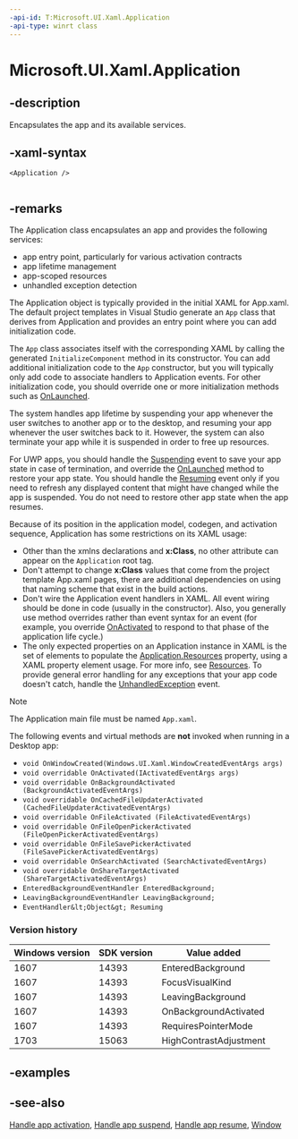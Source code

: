 ```yaml
---
-api-id: T:Microsoft.UI.Xaml.Application
-api-type: winrt class
---
```


<!-- Class syntax.
public class Application : Windows.UI.Xaml.IApplication, Windows.UI.Xaml.IApplication2, Windows.UI.Xaml.IApplicationOverrides, Windows.UI.Xaml.IApplicationOverrides2
-->

# Microsoft.UI.Xaml.Application

## -description
Encapsulates the app and its available services.

## -xaml-syntax
```xaml
<Application />
 
```


## -remarks
The Application class encapsulates an app and provides the following services: 
+ app entry point, particularly for various activation contracts
+ app lifetime management
+ app-scoped resources
+ unhandled exception detection

The Application object is typically provided in the initial XAML for App.xaml. The default project templates in Visual Studio generate an `App` class that derives from Application and provides an entry point where you can add initialization code.

The `App` class associates itself with the corresponding XAML by calling the generated `InitializeComponent` method in its constructor. You can add additional initialization code to the `App` constructor, but you will typically only add code to associate handlers to Application events. For other initialization code, you should override one or more initialization methods such as [OnLaunched](application_onlaunched_859642554.md).

The system handles app lifetime by suspending your app whenever the user switches to another app or to the desktop, and resuming your app whenever the user switches back to it. However, the system can also terminate your app while it is suspended in order to free up resources. 

For UWP apps, you should handle the [Suspending](application_suspending.md) event to save your app state in case of termination, and override the [OnLaunched](application_onlaunched_859642554.md) method to restore your app state. You should handle the [Resuming](application_resuming.md) event only if you need to refresh any displayed content that might have changed while the app is suspended. You do not need to restore other app state when the app resumes.

Because of its position in the application model, codegen, and activation sequence, Application has some restrictions on its XAML usage:

+ Other than the xmlns declarations and **x:Class**, no other attribute can appear on the `Application` root tag.
+ Don't attempt to change **x:Class** values that come from the project template App.xaml pages, there are additional dependencies on using that naming scheme that exist in the build actions.
+ Don't wire the Application event handlers in XAML. All event wiring should be done in code (usually in the constructor). Also, you generally use method overrides rather than event syntax for an event (for example, you override [OnActivated](application_onactivated_603737819.md) to respond to that phase of the application life cycle.)
+ The only expected properties on an Application instance in XAML is the set of elements to populate the [Application.Resources](application_resources.md) property, using a XAML property element usage. For more info, see [Resources](application_resources.md).
To provide general error handling for any exceptions that your app code doesn't catch, handle the [UnhandledException](application_unhandledexception.md) event.

> [!NOTE]
> The Application main file must be named `App.xaml`.

The following events and virtual methods are **not** invoked when running in a Desktop app:

* `void OnWindowCreated(Windows.UI.Xaml.WindowCreatedEventArgs args)`
* `void overridable OnActivated(IActivatedEventArgs args)`
* `void overridable OnBackgroundActivated (BackgroundActivatedEventArgs)`
* `void overridable OnCachedFileUpdaterActivated (CachedFileUpdaterActivatedEventArgs)`
* `void overridable OnFileActivated (FileActivatedEventArgs)`
* `void overridable OnFileOpenPickerActivated (FileOpenPickerActivatedEventArgs)`
* `void overridable OnFileSavePickerActivated (FileSavePickerActivatedEventArgs)`
* `void overridable OnSearchActivated (SearchActivatedEventArgs)`
* `void overridable OnShareTargetActivated (ShareTargetActivatedEventArgs)`
* `EnteredBackgroundEventHandler EnteredBackground;`
* `LeavingBackgroundEventHandler LeavingBackground;`
* `EventHandler&lt;Object&gt; Resuming`


### Version history

| Windows version | SDK version | Value added |
| -- | -- | -- |
| 1607 | 14393 | EnteredBackground |
| 1607 | 14393 | FocusVisualKind |
| 1607 | 14393 | LeavingBackground |
| 1607 | 14393 | OnBackgroundActivated |
| 1607 | 14393 | RequiresPointerMode |
| 1703 | 15063 | HighContrastAdjustment |

## -examples

## -see-also
[Handle app activation](/windows/uwp/launch-resume/activate-an-app), [Handle app suspend](/windows/uwp/launch-resume/suspend-an-app), [Handle app resume](/windows/uwp/launch-resume/resume-an-app), [Window](window.md)
